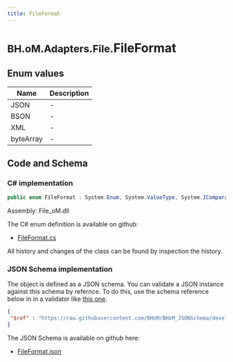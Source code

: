 ```yaml
---
title: FileFormat
---
```


# <small>BH.oM.Adapters.File.</small>**FileFormat**



## Enum values

| Name            | Description                                                    |
|-----------------|----------------------------------------------------------------|
| JSON |  -  |
| BSON |  -  |
| XML |  -  |
| byteArray |  -  |


## Code and Schema

### C# implementation

``` C# title="C#"
public enum FileFormat : System.Enum, System.ValueType, System.IComparable, System.ISpanFormattable, System.IFormattable, System.IConvertible
```

Assembly: File_oM.dll

The C# enum definition is available on github:

- [FileFormat.cs](https://github.com/BHoM/File_Toolkit/blob/develop/File_oM/enums\FileFormat.cs)

All history and changes of the class can be found by inspection the history.
### JSON Schema implementation

The object is defined as a JSON schema. You can validate a JSON instance against this schema by refernce. To do this, use the schema reference below in in a validator like [this one](https://www.jsonschemavalidator.net/).

``` json title="JSON Schema"
{
 "$ref" : "https://raw.githubusercontent.com/BHoM/BHoM_JSONSchema/develop/File_oM/FileFormat.json"
}
```

The JSON Schema is available on github here:

- [FileFormat.json](https://github.com/BHoM/BHoM_JSONSchema/blob/develop/File_oM/FileFormat.json)
